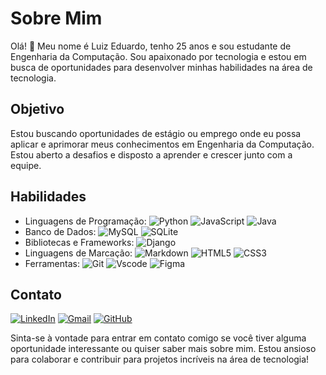 # Sobre Mim

Olá! 👋 Meu nome é Luiz Eduardo, tenho 25 anos e sou estudante de Engenharia da Computação. Sou apaixonado por tecnologia e estou em busca de oportunidades para desenvolver minhas habilidades na área de tecnologia.

## Objetivo

Estou buscando oportunidades de estágio ou emprego onde eu possa aplicar e aprimorar meus conhecimentos em Engenharia da Computação. Estou aberto a desafios e disposto a aprender e crescer junto com a equipe.

## Habilidades

- Linguagens de Programação: 
![Python](https://img.shields.io/badge/python-3670A0?style=for-the-badge&logo=python&logoColor=ffdd54)
![JavaScript](https://img.shields.io/badge/JavaScript-F7DF1E?style=for-the-badge&logo=javascript&logoColor=black)
![Java](https://img.shields.io/badge/java-%23ED8B00.svg?style=for-the-badge&logo=openjdk&logoColor=white)
- Banco de Dados:
![MySQL](https://img.shields.io/badge/MySQL-00000F?style=for-the-badge&logo=mysql&logoColor=white)
![SQLite](https://img.shields.io/badge/SQLite-000?style=for-the-badge&logo=sqlite&logoColor=07405E)
- Bibliotecas e Frameworks:
![Django](https://img.shields.io/badge/django-%23092E20.svg?style=for-the-badge&logo=django&logoColor=white)
- Linguagens de Marcação:
![Markdown](https://img.shields.io/badge/Markdown-000?style=for-the-badge&logo=markdown)
![HTML5](https://img.shields.io/badge/HTML5-E34F26?style=for-the-badge&logo=html5&logoColor=white)
![CSS3](https://img.shields.io/badge/CSS3-1572B6?style=for-the-badge&logo=css3&logoColor=white)
- Ferramentas:
![Git](https://img.shields.io/badge/GIT-E44C30?style=for-the-badge&logo=git&logoColor=white)
![Vscode](https://img.shields.io/badge/Vscode-007ACC?style=for-the-badge&logo=visual-studio-code&logoColor=white)
![Figma](https://img.shields.io/badge/Figma-696969?style=for-the-badge&logo=figma&logoColor=figma)


## Contato
[![LinkedIn](https://img.shields.io/badge/LinkedIn-0077B5?style=for-the-badge&logo=linkedin&logoColor=white)](https://www.linkedin.com/in/luizeduardofranca/)
[![Gmail](https://img.shields.io/badge/Gmail-333333?style=for-the-badge&logo=gmail&logoColor=red)](mailto:luizeduardofranca@gmail.com)
[![GitHub](https://img.shields.io/badge/GitHub-100000?style=for-the-badge&logo=github&logoColor=white)](https://github.com/edufrannca)


Sinta-se à vontade para entrar em contato comigo se você tiver alguma oportunidade interessante ou quiser saber mais sobre mim. Estou ansioso para colaborar e contribuir para projetos incríveis na área de tecnologia!

